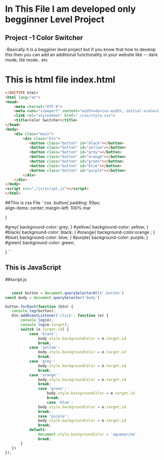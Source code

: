 # In This File I am developed only begginner Level Project

## Project -1 Color Switcher
  -Basically it is a begginer level project but if you know that how to develop this then you can add an additional functionality in your website like -- dark mode, lite mode.. etc

# This is html file index.html
```  html
<!DOCTYPE html>
<html lang="en">
<head>
    <meta charset="UTF-8">
    <meta name="viewport" content="width=device-width, initial-scale=1.0">
    <link rel="stylesheet" href="./css/style.css">
    <title>Color Switcher</title>
</head>
<body>
    <div class="main">
        <div class="btn">
           <button class="button" id="black"></button>
           <button class="button" id="yellow"></button>
           <button class="button" id="grey"></button>
           <button class="button" id="orange"></button>
           <button class="button" id="green"></button>
           <button class="button" id="blue"></button>
           <button class="button" id="purple"></button>
        </div>
    </div>
</body>
<script src="./js/script.js"></script>
</html>

```

##This is css File
``css
.button{
    padding: 50px;    
    align-items: center;
    margin-left: 100%
    mar

}

#grey{
    background-color: grey;
}
#yellow{
    background-color: yellow;
}
#black{
    background-color: black;
}
#orange{
    background-color:orange ;
}
#blue{
    background-color: blue;
}
#purple{
    background-color: purple;
}
#green{
    background-color: green;
   
}
``

## This is JavaScript

 ##script.js
 ```JavaScript
    
    const button = document.querySelectorAll('.button')
const body = document.querySelector('body')

button.forEach(function (btn) {
    console.log(button);
    btn.addEventListener('click', function (e) {
        console.log(e);
        console.log(e.target);
        switch (e.target.id) {
            case 'black':
                body.style.backgroundColor = e.target.id
                break;
            case 'yellow':
                body.style.backgroundColor = e.target.id
                break;
            case 'grey':
                body.style.backgroundColor = e.target.id
                break;
            case 'orange':
                body.style.backgroundColor = e.target.id
                break;
                case 'green':
                    body.style.backgroundColor = e.target.id
                    break;
                    case 'blue':
                body.style.backgroundColor = e.target.id
                break;
                case 'purple':
                body.style.backgroundColor = e.target.id
                break;
            default:
                document.style.backgroundColor = 'aquamarine'
                break;
        } 
    })
});

 ```